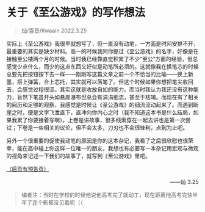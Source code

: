 # 关于《至公游戏》的写作想法

> 灿/百音/Kwaain 2022.3.25

实际上《至公游戏》我很早就想写了，但一直没有动笔，一方面是时间安排不开，最重要的其实是缺少材料。高一的时候我同你提过《至公游戏》的名字，好像是在接触至公楼两个月的时候。当时我已经靠直觉积累了不少“至公”方面的经验，但总感觉少点什么，而少的这点东西又好似是动笔所必须的。这就像我在换笔芯的时候总要先把按钮按下去一样——刚刚写这篇文章之前一个不恰当的比喻——换上新墨，搭上弹簧，合上芯托，其实就可以落笔了。但这个时候如果你想把笔尖收回去，会感觉过程很涩。其实这就是收放自如的能力。而当时我认为我还没有这种能力，盲然下笔虽开头如悬崖瀑布但总会有涓涓细流，甚至于枯竭。而现在有了相关的阅历和足够的观察，我感觉是时候让《至公游戏》的细流流动起来了。而遇到断崖之时，便是文字飞泄直下，直冲向你内心之时（我不知道这本书是什么结局，如果我累了你要接着写啊）。上卷是讲故事，很多线索穿在一起去讲也是第一次尝试；下卷是一些相关的议论，但不会太多，刀刃也不会很锋利，点到为止吧。

另外一个很重要的促使我动笔的原因是你的这本杂记，我看了之后很欣慰也很荣幸，能在高中碰上你这样一位唯一的朋友，我想也有必要写一本杂记用宏观与微观的视角来记述一下我们的故事了，就写到《至公游戏》里吧。

[（后页有预告页）](/friends/mmc-fire-game)

<p align="right">——灿 3.25</p>

> 编者注：当时在学校的时候他说他高考完了就动工，现在距离他高考完快半年了连个影都没见着呢（（
